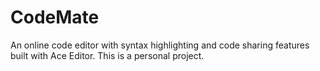 # CodeMate
An online code editor with syntax highlighting and code sharing features built with Ace Editor. This is a personal project.
